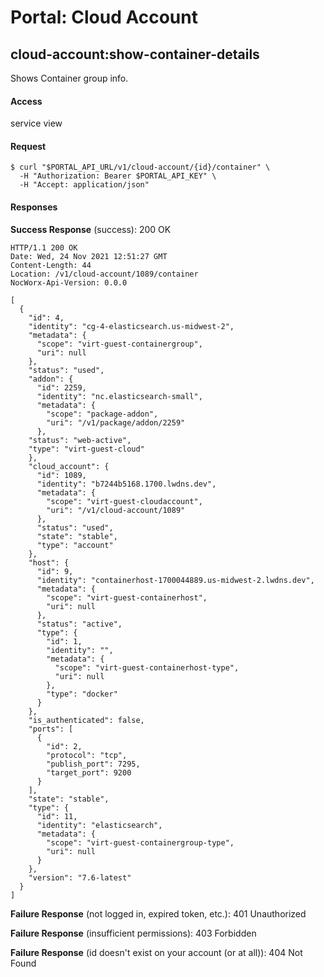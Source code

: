 # Portal: Cloud Account

## cloud-account:show-container-details
Shows Container group info.

#### Access
service view

#### Request
```
$ curl "$PORTAL_API_URL/v1/cloud-account/{id}/container" \
  -H "Authorization: Bearer $PORTAL_API_KEY" \
  -H "Accept: application/json"
```

#### Responses
**Success Response** (success): 200 OK
```
HTTP/1.1 200 OK
Date: Wed, 24 Nov 2021 12:51:27 GMT
Content-Length: 44
Location: /v1/cloud-account/1089/container
NocWorx-Api-Version: 0.0.0

[
  {
    "id": 4,
    "identity": "cg-4-elasticsearch.us-midwest-2",
    "metadata": {
      "scope": "virt-guest-containergroup",
      "uri": null
    },
    "status": "used",
    "addon": {
      "id": 2259,
      "identity": "nc.elasticsearch-small",
      "metadata": {
        "scope": "package-addon",
        "uri": "/v1/package/addon/2259"
      },
    "status": "web-active",
    "type": "virt-guest-cloud"
    },
    "cloud_account": {
      "id": 1089,
      "identity": "b7244b5168.1700.lwdns.dev",
      "metadata": {
        "scope": "virt-guest-cloudaccount",
        "uri": "/v1/cloud-account/1089"
      },
      "status": "used",
      "state": "stable",
      "type": "account"
    },
    "host": {
      "id": 9,
      "identity": "containerhost-1700044889.us-midwest-2.lwdns.dev",
      "metadata": {
        "scope": "virt-guest-containerhost",
        "uri": null
      },
      "status": "active",
      "type": {
        "id": 1,
        "identity": "",
        "metadata": {
          "scope": "virt-guest-containerhost-type",
          "uri": null
        },
        "type": "docker"
      }
    },
    "is_authenticated": false,
    "ports": [
      {
        "id": 2,
        "protocol": "tcp",
        "publish_port": 7295,
        "target_port": 9200
      }
    ],
    "state": "stable",
    "type": {
      "id": 11,
      "identity": "elasticsearch",
      "metadata": {
        "scope": "virt-guest-containergroup-type",
        "uri": null
      }
    },
    "version": "7.6-latest"
  }
]
```

**Failure Response** (not logged in, expired token, etc.): 401 Unauthorized

**Failure Response** (insufficient permissions): 403 Forbidden

**Failure Response** (id doesn't exist on your account (or at all)): 404 Not Found

